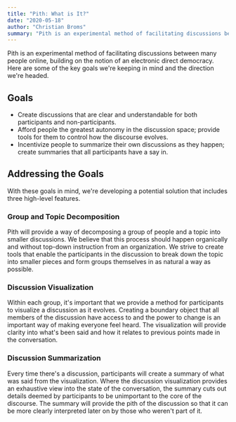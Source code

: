```yaml
---
title: "Pith: What is It?"
date: "2020-05-18"
author: "Christian Broms"
summary: "Pith is an experimental method of facilitating discussions between many people online, building on the notion of an electronic direct democracy. Here are some..."
---
```


Pith is an experimental method of facilitating discussions between many people online, building on the notion of an electronic direct democracy. Here are some of the key goals we're keeping in mind and the direction we're headed.

## Goals

-   Create discussions that are clear and understandable for both participants and non-participants.
-   Afford people the greatest autonomy in the discussion space; provide tools for them to control how the discourse evolves.
-   Incentivize people to summarize their own discussions as they happen; create summaries that all participants have a say in.

## Addressing the Goals

With these goals in mind, we're developing a potential solution that includes three high-level features.

### Group and Topic Decomposition

Pith will provide a way of decomposing a group of people and a topic into smaller discussions. We believe that this process should happen organically and without top-down instruction from an organization. We strive to create tools that enable the participants in the discussion to break down the topic into smaller pieces and form groups themselves in as natural a way as possible.

### Discussion Visualization

Within each group, it's important that we provide a method for participants to visualize a discussion as it evolves. Creating a boundary object that all members of the discussion have access to and the power to change is an important way of making everyone feel heard. The visualization will provide clarity into what's been said and how it relates to previous points made in the conversation.

### Discussion Summarization

Every time there's a discussion, participants will create a summary of what was said from the visualization. Where the discussion visualization provides an exhaustive view into the state of the conversation, the summary cuts out details deemed by participants to be unimportant to the core of the discourse. The summary will provide the pith of the discussion so that it can be more clearly interpreted later on by those who weren't part of it.
